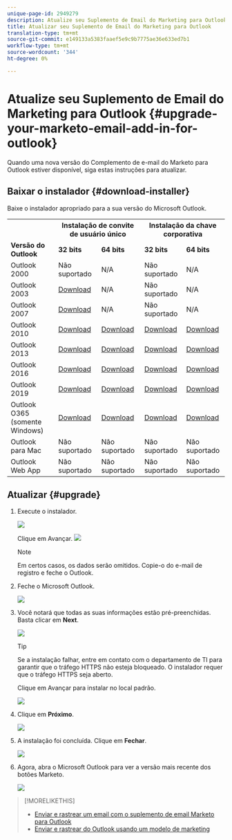 ```yaml
---
unique-page-id: 2949279
description: Atualize seu Suplemento de Email do Marketing para Outlook - Documentos do Marketing - Documentação do produto
title: Atualizar seu Suplemento de Email do Marketing para Outlook
translation-type: tm+mt
source-git-commit: e149133a5383faaef5e9c9b7775ae36e633ed7b1
workflow-type: tm+mt
source-wordcount: '344'
ht-degree: 0%

---
```



# Atualize seu Suplemento de Email do Marketing para Outlook {#upgrade-your-marketo-email-add-in-for-outlook}

Quando uma nova versão do Complemento de e-mail do Marketo para Outlook estiver disponível, siga estas instruções para atualizar.

## Baixar o instalador {#download-installer}

Baixe o instalador apropriado para a sua versão do Microsoft Outlook.

<table> 
 <colgroup> 
  <col> 
  <col> 
  <col> 
  <col> 
  <col> 
 </colgroup> 
 <tbody> 
  <tr> 
   <th><br></th> 
   <th colspan="2">Instalação de convite de usuário único</th> 
   <th colspan="2">Instalação da chave corporativa</th> 
  </tr> 
  <tr> 
   <td><strong>Versão do Outlook</strong></td> 
   <td><strong>32 bits</strong></td> 
   <td><strong>64 bits</strong></td> 
   <td><strong>32 bits</strong></td> 
   <td><strong>64 bits</strong></td> 
  </tr> 
  <tr> 
   <td>Outlook 2000</td> 
   <td>Não suportado</td> 
   <td>N/A</td> 
   <td>Não suportado</td> 
   <td>N/A</td> 
  </tr> 
  <tr> 
   <td>Outlook 2003</td> 
   <td><a href="http://munchkin.marketo.net/MarketoAddInSetup32.msi" rel="nofollow">Download</a></td> 
   <td>N/A</td> 
   <td>Não suportado</td> 
   <td>N/A</td> 
  </tr> 
  <tr> 
   <td>Outlook 2007</td> 
   <td><a href="http://munchkin.marketo.net/MarketoAddInSetup32.msi" rel="nofollow">Download</a></td> 
   <td>N/A</td> 
   <td>Não suportado</td> 
   <td>N/A</td> 
  </tr> 
  <tr> 
   <td>Outlook 2010</td> 
   <td><a href="http://munchkin.marketo.net/MarketoAddInSetup32.msi" rel="nofollow">Download</a></td> 
   <td><a href="http://munchkin.marketo.net/MarketoAddInSetup64.msi" rel="nofollow">Download</a></td> 
   <td><a href="http://munchkin.marketo.net/MarketoAddInSetup32.msi" rel="nofollow">Download</a></td> 
   <td><a href="http://munchkin.marketo.net/MarketoAddInSetup64.msi" rel="nofollow">Download</a></td> 
  </tr> 
  <tr> 
   <td>Outlook 2013</td> 
   <td><a href="http://munchkin.marketo.net/MarketoAddInSetup32.msi" rel="nofollow">Download</a></td> 
   <td><a href="http://munchkin.marketo.net/MarketoAddInSetup64.msi" rel="nofollow">Download</a></td> 
   <td><a href="http://munchkin.marketo.net/MarketoAddInSetup32.msi" rel="nofollow">Download</a></td> 
   <td><a href="http://munchkin.marketo.net/MarketoAddInSetup64.msi" rel="nofollow">Download</a></td> 
  </tr> 
  <tr> 
   <td>Outlook 2016</td> 
   <td><a href="http://munchkin.marketo.net/MarketoAddInSetup32.msi" rel="nofollow">Download</a></td> 
   <td><a href="http://munchkin.marketo.net/MarketoAddInSetup64.msi" rel="nofollow">Download</a></td> 
   <td><a href="http://munchkin.marketo.net/MarketoAddInSetup32.msi" rel="nofollow">Download</a></td> 
   <td><a href="http://munchkin.marketo.net/MarketoAddInSetup64.msi" rel="nofollow">Download</a></td> 
  </tr> 
  <tr> 
   <td colspan="1">Outlook 2019</td> 
   <td colspan="1"><a href="http://munchkin.marketo.net/MarketoAddInSetup32.msi" rel="nofollow">Download</a></td> 
   <td colspan="1"><a href="http://munchkin.marketo.net/MarketoAddInSetup64.msi" rel="nofollow">Download</a></td> 
   <td colspan="1"><a href="http://munchkin.marketo.net/MarketoAddInSetup32.msi" rel="nofollow">Download</a></td> 
   <td colspan="1"><a href="http://munchkin.marketo.net/MarketoAddInSetup64.msi" rel="nofollow">Download</a></td> 
  </tr> 
  <tr> 
   <td colspan="1">Outlook O365 (somente Windows)</td> 
   <td colspan="1"><a href="http://munchkin.marketo.net/MarketoAddInSetup32.msi" rel="nofollow">Download</a></td> 
   <td colspan="1"><a href="http://munchkin.marketo.net/MarketoAddInSetup64.msi" rel="nofollow">Download</a></td> 
   <td colspan="1"><a href="http://munchkin.marketo.net/MarketoAddInSetup32.msi" rel="nofollow">Download</a></td> 
   <td colspan="1"><a href="http://munchkin.marketo.net/MarketoAddInSetup64.msi" rel="nofollow">Download</a></td> 
  </tr> 
  <tr> 
   <td>Outlook para Mac</td> 
   <td>Não suportado</td> 
   <td>Não suportado</td> 
   <td>Não suportado</td> 
   <td>Não suportado</td> 
  </tr> 
  <tr> 
   <td colspan="1">Outlook Web App</td> 
   <td colspan="1">Não suportado</td> 
   <td colspan="1">Não suportado</td> 
   <td colspan="1">Não suportado</td> 
   <td colspan="1">Não suportado</td> 
  </tr> 
 </tbody> 
</table>

## Atualizar {#upgrade}

1. Execute o instalador.

   ![](assets/image2014-9-23-16-3a53-3a56.png)

   Clique em Avançar.
   ![](assets/image2014-9-23-16-3a54-3a8.png)

   >[!NOTE]
   >
   >Em certos casos, os dados serão omitidos. Copie-o do e-mail de registro e feche o Outlook.

1. Feche o Microsoft Outlook.

   ![](assets/ent-key-close-outlook-hand.png)

1. Você notará que todas as suas informações estão pré-preenchidas. Basta clicar em **Next**.

   ![](assets/image2014-9-23-16-3a54-3a40.png)

   >[!TIP]
   >
   >Se a instalação falhar, entre em contato com o departamento de TI para garantir que o tráfego HTTPS não esteja bloqueado. O instalador requer que o tráfego HTTPS seja aberto.

   Clique em Avançar para instalar no local padrão.

   ![](assets/image2014-9-23-16-3a54-3a55.png)

1. Clique em **Próximo**.

   ![](assets/image2014-9-23-16-3a55-3a20.png)

1. A instalação foi concluída. Clique em **Fechar**.

   ![](assets/image2014-9-23-16-3a55-3a34.png)

1. Agora, abra o Microsoft Outlook para ver a versão mais recente dos botões Marketo.

   ![](assets/image2016-8-24-15-3a47-3a38.png)

>[!MORELIKETHIS]
>
>* [Enviar e rastrear um email com o suplemento de email Marketo para Outlook](send-and-track-an-email-with-the-email-add-in-for-outlook.md)
>* [Enviar e rastrear do Outlook usando um modelo de marketing](send-and-track-from-outlook-using-a-marketo-template.md)

>



